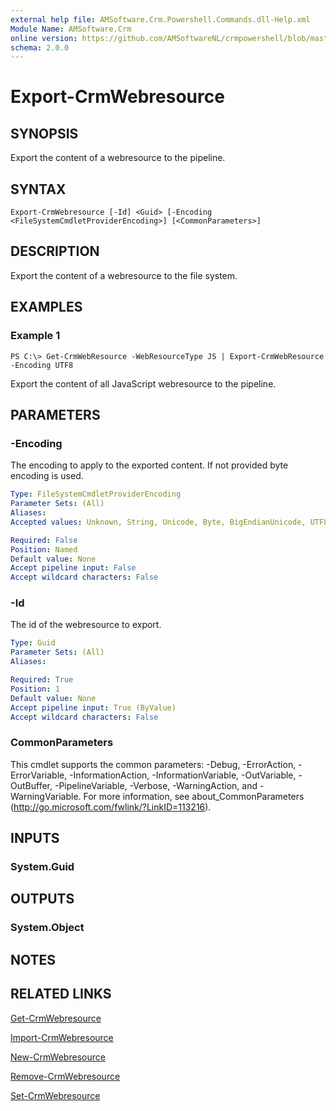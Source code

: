 ```yaml
---
external help file: AMSoftware.Crm.Powershell.Commands.dll-Help.xml
Module Name: AMSoftware.Crm
online version: https://github.com/AMSoftwareNL/crmpowershell/blob/master/docs/Export-CrmWebresource.md
schema: 2.0.0
---
```


# Export-CrmWebresource

## SYNOPSIS
Export the content of a webresource to the pipeline.

## SYNTAX

```
Export-CrmWebresource [-Id] <Guid> [-Encoding <FileSystemCmdletProviderEncoding>] [<CommonParameters>]
```

## DESCRIPTION
Export the content of a webresource to the file system.

## EXAMPLES

### Example 1
```
PS C:\> Get-CrmWebResource -WebResourceType JS | Export-CrmWebResource -Encoding UTF8
```

Export the content of all JavaScript webresource to the pipeline.

## PARAMETERS

### -Encoding
The encoding to apply to the exported content. If not provided byte encoding is used.

```yaml
Type: FileSystemCmdletProviderEncoding
Parameter Sets: (All)
Aliases: 
Accepted values: Unknown, String, Unicode, Byte, BigEndianUnicode, UTF8, UTF7, UTF32, Ascii, Default, Oem, BigEndianUTF32

Required: False
Position: Named
Default value: None
Accept pipeline input: False
Accept wildcard characters: False
```

### -Id
The id of the webresource to export.

```yaml
Type: Guid
Parameter Sets: (All)
Aliases: 

Required: True
Position: 1
Default value: None
Accept pipeline input: True (ByValue)
Accept wildcard characters: False
```

### CommonParameters
This cmdlet supports the common parameters: -Debug, -ErrorAction, -ErrorVariable, -InformationAction, -InformationVariable, -OutVariable, -OutBuffer, -PipelineVariable, -Verbose, -WarningAction, and -WarningVariable. For more information, see about_CommonParameters (http://go.microsoft.com/fwlink/?LinkID=113216).

## INPUTS

### System.Guid

## OUTPUTS

### System.Object

## NOTES

## RELATED LINKS

[Get-CrmWebresource](Get-CrmWebresource.md)

[Import-CrmWebresource](Import-CrmWebresource.md)

[New-CrmWebresource](New-CrmWebresource.md)

[Remove-CrmWebresource](Remove-CrmWebresource.md)

[Set-CrmWebresource](Set-CrmWebresource.md)
